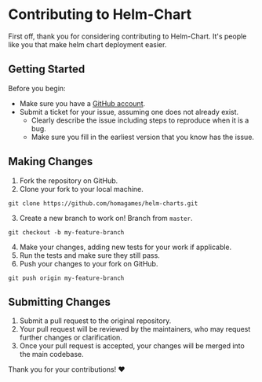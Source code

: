 # Contributing to Helm-Chart

First off, thank you for considering contributing to Helm-Chart. It's people like you that make helm chart deployment easier.

## Getting Started

Before you begin:
- Make sure you have a [GitHub account](https://github.com/signup/free).
- Submit a ticket for your issue, assuming one does not already exist.
  - Clearly describe the issue including steps to reproduce when it is a bug.
  - Make sure you fill in the earliest version that you know has the issue.

## Making Changes

1. Fork the repository on GitHub.
2. Clone your fork to your local machine.
```
git clone https://github.com/homagames/helm-charts.git
```
3. Create a new branch to work on! Branch from `master`.
```
git checkout -b my-feature-branch

```
4. Make your changes, adding new tests for your work if applicable.
5. Run the tests and make sure they still pass.
6. Push your changes to your fork on GitHub.
```
git push origin my-feature-branch
```

## Submitting Changes

1. Submit a pull request to the original repository.
2. Your pull request will be reviewed by the maintainers, who may request further changes or clarification.
3. Once your pull request is accepted, your changes will be merged into the main codebase.



Thank you for your contributions! :heart: 